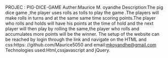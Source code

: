 PROJEC : PIG-DICE-GAME
Auther:Maurice M. oyandhe
Description:The pig dice game ,the player uses rolls as tolls to play the game .The players will make rolls in turns and at the same 
same time scoring points.The player who rolls and holds will have his points at the time of hold and the next player will then
play by rolling the same,the player who rolls and accumulates more points will be the winner.
The setup of the website can be reached by login through the link and navigate on the HTML and css:https:
//github.com/Maurice5050 and email:mkoyandhe@gmail.com
Technologies used:Html,cssjavascript and jQuery.




















